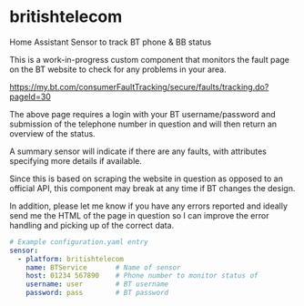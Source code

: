 # britishtelecom
Home Assistant Sensor to track BT phone &amp; BB status

This is a work-in-progress custom component that monitors the fault page on the BT website to check for any problems in your area.

https://my.bt.com/consumerFaultTracking/secure/faults/tracking.do?pageId=30

The above page requires a login with your BT username/password and submission of the telephone number in question and will then return an overview of the status.

A summary sensor will indicate if there are any faults, with attributes specifying more details if available.

Since this is based on scraping the website in question as opposed to an official API, this component may break at any time if BT changes the design.

In addition, please let me know if you have any errors reported and ideally send me the HTML of the page in question so I can improve the error handling and picking up of the correct data.

```yaml
# Example configuration.yaml entry
sensor:
  - platform: britishtelecom
    name: BTService       # Name of sensor
    host: 01234 567890    # Phone number to monitor status of
    username: user        # BT username
    password: pass        # BT password
```

